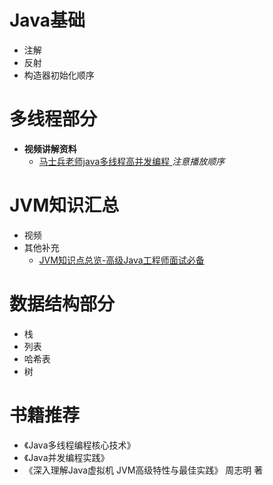# Java基础
- 注解
- 反射
- 构造器初始化顺序



# 多线程部分
- **视频讲解资料**
   - [马士兵老师java多线程高并发编程
](https://www.bilibili.com/video/av33688545) *注意播放顺序*



# JVM知识汇总
- 视频
- 其他补充
  - [JVM知识点总览-高级Java工程师面试必备](http://www.importnew.com/23792.html) 



# 数据结构部分
- 栈
- 列表
- 哈希表
- 树

# 书籍推荐
  - 《Java多线程编程核心技术》
  - 《Java并发编程实践》
  - 《深入理解Java虚拟机  JVM高级特性与最佳实践》 周志明 著


      


